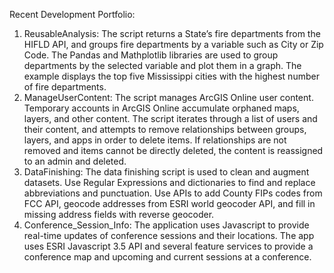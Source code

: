 Recent Development Portfolio:
1.  ReusableAnalysis: The script returns a State’s fire departments from the HIFLD API, and groups fire departments by a variable such as City or Zip Code.   The Pandas and Mathplotlib libraries are used to group departments by the selected variable and plot them in a graph.  The example displays the top five Mississippi cities with the highest number of fire departments.    
2.  ManageUserContent:  The script manages ArcGIS Online user content.  Temporary accounts in ArcGIS Online accumulate orphaned maps, layers, and other content.  The script iterates through a list of users and their content, and attempts to remove relationships between groups, layers, and apps in order to delete items.  If relationships are not removed and items cannot be directly deleted, the content is reassigned to an admin and deleted.  
3.   DataFinishing: The data finishing script is used to clean and augment datasets.  Use Regular Expressions and dictionaries to find and replace abbreviations and punctuation.  Use APIs to add County FIPs codes from FCC API, geocode addresses from ESRI world geocoder API, and fill in missing address fields with reverse geocoder.   
4.  Conference_Session_Info:  The application uses Javascript to provide real-time updates of conference sessions and their locations.  The app uses ESRI Javascript 3.5 API and several feature services to provide a conference map and upcoming and current sessions at a conference.  
